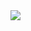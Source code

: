<img align="center" widt=1600 src="https://i.ibb.co/k8dXHjw/Logopit-1693303079764-transformed-auto-x2.jpg">
